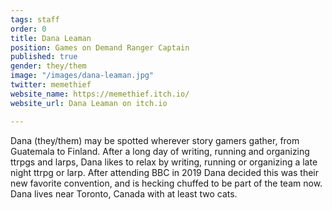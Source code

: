 ```yaml
---
tags: staff
order: 0
title: Dana Leaman
position: Games on Demand Ranger Captain
published: true
gender: they/them
image: "/images/dana-leaman.jpg"
twitter: memethief
website_name: https://memethief.itch.io/
website_url: Dana Leaman on itch.io

---
```

Dana (they/them) may be spotted wherever story gamers gather, from Guatemala to Finland. After a long day of writing, running and organizing ttrpgs and larps, Dana likes to relax by writing, running or organizing a late night ttrpg or larp. After attending BBC in 2019 Dana decided this was their new favorite convention, and is hecking chuffed to be part of the team now. Dana lives near Toronto, Canada with at least two cats.